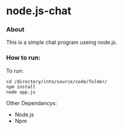 # node.js-chat

### About
This is a simple chat program useing node.js.
### How to run:
To run:
```
cd /directory/into/source/code/folder/
npm install
node app.js
```
Other Dependancys:
- Node.js
- Npm
